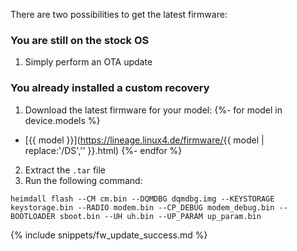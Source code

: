 There are two possibilities to get the latest firmware:

### You are still on the stock OS

1. Simply perform an OTA update

### You already installed a custom recovery

1. Download the latest firmware for your model:
{%- for model in device.models %}
  - [{{ model }}](https://lineage.linux4.de/firmware/{{ model | replace:'/DS','' }}.html)
{%- endfor %}
2. Extract the `.tar` file
3. Run the following command:
  ```
heimdall flash --CM cm.bin --DQMDBG dqmdbg.img --KEYSTORAGE keystorage.bin --RADIO modem.bin --CP_DEBUG modem_debug.bin --BOOTLOADER sboot.bin --UH uh.bin --UP_PARAM up_param.bin
  ```

{% include snippets/fw_update_success.md %}
